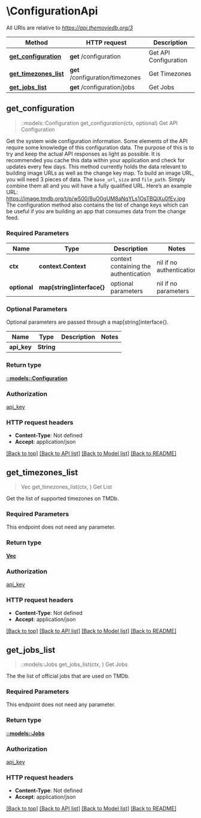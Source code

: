 # \ConfigurationApi

All URIs are relative to *https://api.themoviedb.org/3*

Method | HTTP request | Description
------------- | ------------- | -------------
[**get_configuration**](ConfigurationApi.md#get_configuration) | **get** /configuration | Get API Configuration
[**get_timezones_list**](ConfigurationApi.md#get_timezones_list) | **get** /configuration/timezones | Get Timezones
[**get_jobs_list**](ConfigurationApi.md#get_jobs_list) | **get** /configuration/jobs | Get Jobs


## get_configuration

> ::models::Configuration get_configuration(ctx, optional)
Get API Configuration

Get the system wide configuration information. Some elements of the API require some knowledge of this configuration data. The purpose of this is to try and keep the actual API responses as light as possible. It is recommended you cache this data within your application and check for updates every few days.  This method currently holds the data relevant to building image URLs as well as the change key map.  To build an image URL, you will need 3 pieces of data. The `base_url`, `size` and `file_path`. Simply combine them all and you will have a fully qualified URL. Here’s an example URL:      https://image.tmdb.org/t/p/w500/8uO0gUM8aNqYLs1OsTBQiXu0fEv.jpg  The configuration method also contains the list of change keys which can be useful if you are building an app that consumes data from the change feed.

### Required Parameters


Name | Type | Description  | Notes
------------- | ------------- | ------------- | -------------
 **ctx** | **context.Context** | context containing the authentication | nil if no authentication
 **optional** | **map[string]interface{}** | optional parameters | nil if no parameters

### Optional Parameters

Optional parameters are passed through a map[string]interface{}.

Name | Type | Description  | Notes
------------- | ------------- | ------------- | -------------
 **api_key** | **String**|  | 

### Return type

[**::models::Configuration**](Configuration.md)

### Authorization

[api_key](../README.md#api_key)

### HTTP request headers

- **Content-Type**: Not defined
- **Accept**: application/json

[[Back to top]](#) [[Back to API list]](../README.md#documentation-for-api-endpoints) [[Back to Model list]](../README.md#documentation-for-models) [[Back to README]](../README.md)


## get_timezones_list

> Vec<Value> get_timezones_list(ctx, )
Get List

Get the list of supported timezones on TMDb.

### Required Parameters

This endpoint does not need any parameter.

### Return type

[**Vec<Value>**](Value.md)

### Authorization

[api_key](../README.md#api_key)

### HTTP request headers

- **Content-Type**: Not defined
- **Accept**: application/json

[[Back to top]](#) [[Back to API list]](../README.md#documentation-for-api-endpoints) [[Back to Model list]](../README.md#documentation-for-models) [[Back to README]](../README.md)


## get_jobs_list

> ::models::Jobs get_jobs_list(ctx, )
Get Jobs

The the list of official jobs that are used on TMDb.

### Required Parameters

This endpoint does not need any parameter.

### Return type

[**::models::Jobs**](Jobs.md)

### Authorization

[api_key](../README.md#api_key)

### HTTP request headers

- **Content-Type**: Not defined
- **Accept**: application/json

[[Back to top]](#) [[Back to API list]](../README.md#documentation-for-api-endpoints) [[Back to Model list]](../README.md#documentation-for-models) [[Back to README]](../README.md)
